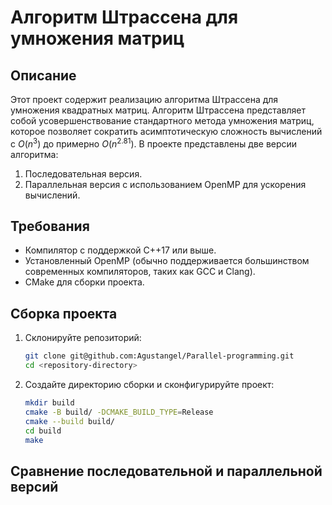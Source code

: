 # Алгоритм Штрассена для умножения матриц

## Описание

Этот проект содержит реализацию алгоритма Штрассена для умножения квадратных матриц. Алгоритм Штрассена представляет собой усовершенствование стандартного метода умножения матриц, которое позволяет сократить асимптотическую сложность вычислений с $O(n^3)$ до примерно $O(n^{2.81})$. В проекте представлены две версии алгоритма:
1. Последовательная версия.
2. Параллельная версия с использованием OpenMP для ускорения вычислений.

## Требования

- Компилятор с поддержкой C++17 или выше.
- Установленный OpenMP (обычно поддерживается большинством современных компиляторов, таких как GCC и Clang).
- CMake для сборки проекта.

## Сборка проекта

1. Склонируйте репозиторий:
   ```bash
   git clone git@github.com:Agustangel/Parallel-programming.git
   cd <repository-directory>
2. Создайте директорию сборки и сконфигурируйте проект:
    ```bash
    mkdir build
    cmake -B build/ -DCMAKE_BUILD_TYPE=Release
    cmake --build build/
    cd build
    make

## Сравнение последовательной и параллельной версий

